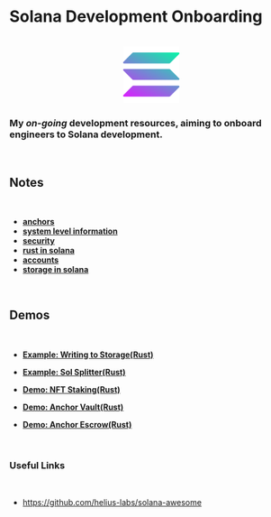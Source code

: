 # Solana Development Onboarding

<br>
<div align="center">
  <a href="https://github.com/tedkimdev/solana-dev-onboarding-rs">
    <img src="chapters/images/solana-logo.png" alt="Logo" width="100" height="100">
  </a>
</div>
  
### My *on-going* development resources, aiming to onboard engineers to Solana development.

<br>

## Notes

<br>

* **[anchors](chapters/anchors.md)**
* **[system level information](chapters/system_level_information.md)**
* **[security](chapters/security.md)**
* **[rust in solana](chapters/rust_in_solana.md)**
* **[accounts](chapters/accounts.md)**
* **[storage in solana](chapters/storage_in_solana.md)**

<br>

## Demos

<br>

* **[Example: Writing to Storage(Rust)](demos/basic_write_storage)**

* **[Example: Sol Splitter(Rust)](demos/sol_splitter)**

* **[Demo: NFT Staking(Rust)](demos/nft-staking)**

* **[Demo: Anchor Vault(Rust)](demos/anchor-vault)**

* **[Demo: Anchor Escrow(Rust)](demos/anchor-escrow)**


<br>

### Useful Links

<br>

* https://github.com/helius-labs/solana-awesome


